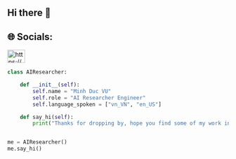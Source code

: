 ## Hi there 👋

<!--
**VMD121199/VMD121199** is a ✨ _special_ ✨ repository because its `README.md` (this file) appears on your GitHub profile.

Here are some ideas to get you started:

- 🔭 I’m currently working on ...
- 🌱 I’m currently learning ...
- 👯 I’m looking to collaborate on ...
- 🤔 I’m looking for help with ...
- 💬 Ask me about ...
- 📫 How to reach me: ...
- 😄 Pronouns: ...
- ⚡ Fun fact: ...
-->

## 🌐 Socials:
<p align="left">
<a href="https://www.linkedin.com/in/minhducvu1211/" target="blank"><img align="center" src="https://raw.githubusercontent.com/rahuldkjain/github-profile-readme-generator/master/src/images/icons/Social/linked-in-alt.svg" alt="https://www.linkedin.com/in/minhducvu1211/" height="30" width="40" /></a>
</p>

```python
class AIResearcher:

    def __init__(self):
        self.name = "Minh Duc VU"
        self.role = "AI Researcher Engineer"
        self.language_spoken = ["vn_VN", "en_US"]

    def say_hi(self):
        print("Thanks for dropping by, hope you find some of my work interesting.")


me = AIResearcher()
me.say_hi()
```
